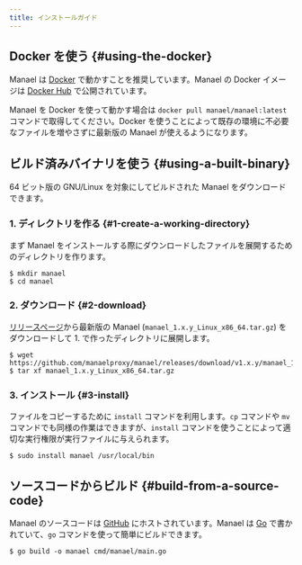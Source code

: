 ```yaml
---
title: インストールガイド
---
```


## Docker を使う {#using-the-docker}

Manael は [Docker](https://www.docker.com/) で動かすことを推奨しています。Manael の Docker イメージは [Docker Hub](https://hub.docker.com/) で公開されています。

Manael を Docker を使って動かす場合は `docker pull manael/manael:latest` コマンドで取得してください。Docker を使うことによって既存の環境に不必要なファイルを増やさずに最新版の Manael が使えるようになります。

## ビルド済みバイナリを使う {#using-a-built-binary}

64 ビット版の GNU/Linux を対象にしてビルドされた Manael をダウンロードできます。

### 1. ディレクトリを作る {#1-create-a-working-directory}

まず Manael をインストールする際にダウンロードしたファイルを展開するためのディレクトリを作ります。

```console
$ mkdir manael
$ cd manael
```

### 2. ダウンロード {#2-download}

[リリースページ](https://github.com/manaelproxy/manael/releases)から最新版の Manael (`manael_1.x.y_Linux_x86_64.tar.gz`) をダウンロードして 1. で作ったディレクトリに展開します。

```console
$ wget https://github.com/manaelproxy/manael/releases/download/v1.x.y/manael_1.x.y_Linux_x86_64.tar.gz
$ tar xf manael_1.x.y_Linux_x86_64.tar.gz
```

### 3. インストール {#3-install}

ファイルをコピーするために `install` コマンドを利用します。`cp` コマンドや `mv` コマンドでも同様の作業はできますが、`install` コマンドを使うことによって適切な実行権限が実行ファイルに与えられます。

```console
$ sudo install manael /usr/local/bin
```

## ソースコードからビルド {#build-from-a-source-code}

Manael のソースコードは [GitHub](https://github.com/manaelproxy/manael) にホストされています。Manael は [Go](https://golang.org/) で書かれていて、`go` コマンドを使って簡単にビルドできます。

```console
$ go build -o manael cmd/manael/main.go
```
